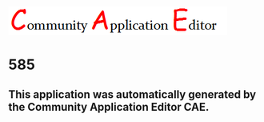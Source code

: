 ![CAE](https://github.com/CAE-Community-Application-Editor/CAE-Deployment-Temp/blob/master/img/logo.png)  

585
===================


This application was automatically generated by the Community Application Editor CAE.  
---------------
